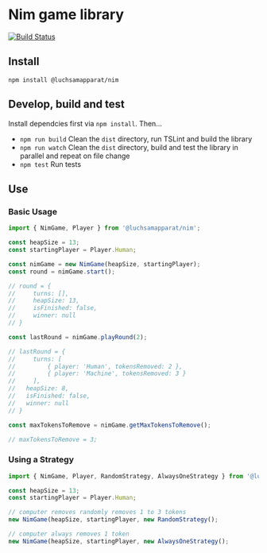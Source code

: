 # Nim game library

[![Build Status](https://travis-ci.org/luchsamapparat/nim.svg?branch=master)](https://travis-ci.org/luchsamapparat/nim)

## Install

```
npm install @luchsamapparat/nim
```

## Develop, build and test

Install dependcies first via `npm install`. Then...

* `npm run build` Clean the `dist` directory, run TSLint and build the library
* `npm run watch` Clean the `dist` directory, build and test the library in parallel and repeat on file change
* `npm test` Run tests

## Use

### Basic Usage

```ts
import { NimGame, Player } from '@luchsamapparat/nim';

const heapSize = 13;
const startingPlayer = Player.Human;

const nimGame = new NimGame(heapSize, startingPlayer);
const round = nimGame.start();

// round = {
//     turns: [],
//     heapSize: 13,
//     isFinished: false,
//     winner: null
// }

const lastRound = nimGame.playRound(2);

// lastRound = {
//     turns: [
//         { player: 'Human', tokensRemoved: 2 },
//         { player: 'Machine', tokensRemoved: 3 }
//     ],
//   heapSize: 8,
//   isFinished: false,
//   winner: null
// }

const maxTokensToRemove = nimGame.getMaxTokensToRemove();

// maxTokensToRemove = 3;
```

### Using a Strategy

```ts
import { NimGame, Player, RandomStrategy, AlwaysOneStrategy } from '@luchsamapparat/nim';

const heapSize = 13;
const startingPlayer = Player.Human;

// computer removes randomly removes 1 to 3 tokens
new NimGame(heapSize, startingPlayer, new RandomStrategy();

// computer always removes 1 token
new NimGame(heapSize, startingPlayer, new AlwaysOneStrategy();
```
